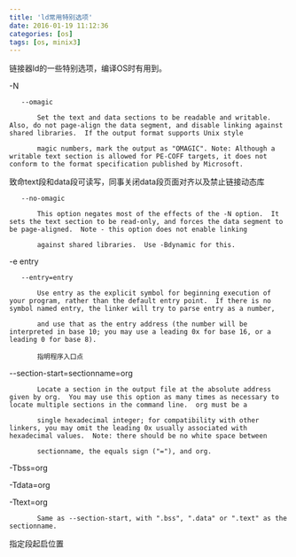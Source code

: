 ```yaml
---
title: 'ld常用特别选项'
date: 2016-01-19 11:12:36
categories: [os]
tags: [os, minix3]
---
```

链接器ld的一些特别选项，编译OS时有用到。

-N

       --omagic

           Set the text and data sections to be readable and writable.  Also, do not page-align the data segment, and disable linking against shared libraries.  If the output format supports Unix style

           magic numbers, mark the output as "OMAGIC". Note: Although a writable text section is allowed for PE-COFF targets, it does not conform to the format specification published by Microsoft.

致命text段和data段可读写，同事关闭data段页面对齐以及禁止链接动态库

       --no-omagic

           This option negates most of the effects of the -N option.  It sets the text section to be read-only, and forces the data segment to be page-aligned.  Note - this option does not enable linking

           against shared libraries.  Use -Bdynamic for this.

-e entry

       --entry=entry

           Use entry as the explicit symbol for beginning execution of your program, rather than the default entry point.  If there is no symbol named entry, the linker will try to parse entry as a number,

           and use that as the entry address (the number will be interpreted in base 10; you may use a leading 0x for base 16, or a leading 0 for base 8).

           指明程序入口点

--section-start=sectionname=org

           Locate a section in the output file at the absolute address given by org.  You may use this option as many times as necessary to locate multiple sections in the command line.  org must be a

           single hexadecimal integer; for compatibility with other linkers, you may omit the leading 0x usually associated with hexadecimal values.  Note: there should be no white space between

           sectionname, the equals sign ("="), and org.

-Tbss=org

-Tdata=org

-Ttext=org

           Same as --section-start, with ".bss", ".data" or ".text" as the sectionname.

 指定段起启位置